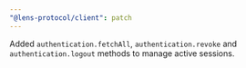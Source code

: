 ```yaml
---
"@lens-protocol/client": patch
---
```


Added `authentication.fetchAll`, `authentication.revoke` and `authentication.logout` methods to manage active sessions.
